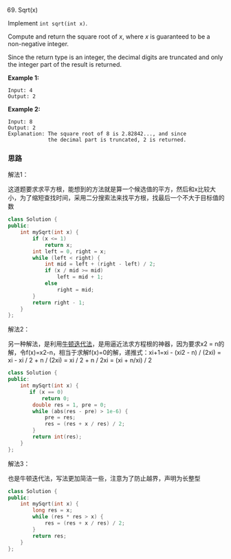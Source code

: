 69. Sqrt(x)

Implement `int sqrt(int x)`.

Compute and return the square root of *x*, where *x* is guaranteed to be a non-negative integer.

Since the return type is an integer, the decimal digits are truncated and only the integer part of the result is returned.

**Example 1:**

```
Input: 4
Output: 2
```

**Example 2:**

```
Input: 8
Output: 2
Explanation: The square root of 8 is 2.82842..., and since 
             the decimal part is truncated, 2 is returned.
```

### 思路

解法1：

这道题要求求平方根，能想到的方法就是算一个候选值的平方，然后和x比较大小，为了缩短查找时间，采用二分搜索法来找平方根，找最后一个不大于目标值的数

```c++
class Solution {
public:
    int mySqrt(int x) {
        if (x <= 1)
            return x;
        int left = 0, right = x;
        while (left < right) {
            int mid = left + (right - left) / 2;
            if (x / mid >= mid)
                left = mid + 1;
            else 
                right = mid;
        }
        return right - 1;
    }
};
```



解法2：

另一种解法，是利用[牛顿迭代法](http://zh.wikipedia.org/wiki/%E7%89%9B%E9%A1%BF%E6%B3%95)，是用逼近法求方程根的神器，因为要求x2 = n的解，令f(x)=x2-n，相当于求解f(x)=0的解，递推式：xi+1=xi - (xi2 - n) / (2xi) = xi - xi / 2 + n / (2xi) = xi / 2 + n / 2xi = (xi + n/xi) / 2

```C++
class Solution {
public:
    int mySqrt(int x) {
       if (x == 0)
           return 0;
        double res = 1, pre = 0;
        while (abs(res - pre) > 1e-6) {
            pre = res;
            res = (res + x / res) / 2;
        }
        return int(res);
    }
};
```



解法3：

也是牛顿迭代法，写法更加简洁一些，注意为了防止越界，声明为长整型

```c++
class Solution {
public:
    int mySqrt(int x) {
        long res = x;
        while (res * res > x) {
            res = (res + x / res) / 2;
        }
        return res;
    }
};
```

